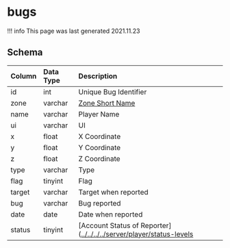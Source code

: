 # bugs

!!! info
	This page was last generated 2021.11.23

## Schema
| Column | Data Type | Description |
| :--- | :--- | :--- |
| id | int | Unique Bug Identifier |
| zone | varchar | [Zone Short Name](../../../../server/zones/zone-list) |
| name | varchar | Player Name |
| ui | varchar | UI |
| x | float | X Coordinate |
| y | float | Y Coordinate |
| z | float | Z Coordinate |
| type | varchar | Type |
| flag | tinyint | Flag |
| target | varchar | Target when reported |
| bug | varchar | Bug reported |
| date | date | Date when reported |
| status | tinyint | \[Account Status of Reporter\]\([../../../../server/player/status-levels](../../../../server/player/status-levels) |

